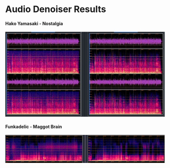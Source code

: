 # Audio Denoiser Results

#### Hako Yamasaki - Nostalgia
![](denoiser_results/hako.jpg)


#### Funkadelic - Maggot Brain
![](denoiser_results/maggot.png)
